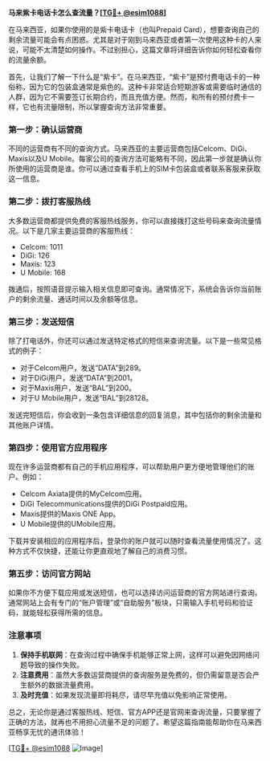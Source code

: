 **马来紫卡电话卡怎么查流量？[[TG💪+ @esim1088](https://t.me/s/esim1088)]**

在马来西亚，如果你使用的是紫卡电话卡（也叫Prepaid Card），想要查询自己的剩余流量可能会有点困惑。尤其是对于刚到马来西亚或者第一次使用这种卡的人来说，可能不太清楚如何操作。不过别担心，这篇文章将详细告诉你如何轻松查看你的流量余额。

首先，让我们了解一下什么是“紫卡”。在马来西亚，“紫卡”是预付费电话卡的一种俗称，因为它的包装盒通常是紫色的。这种卡非常适合短期游客或需要临时通信的人群，因为它不需要签订长期合约，而且充值方便。然而，和所有的预付费卡一样，它也有流量限制，所以掌握查询方法非常重要。

### **第一步：确认运营商**
不同的运营商有不同的查询方式。马来西亚的主要运营商包括Celcom、DiGi、Maxis以及U Mobile。每家公司的查询方法可能略有不同，因此第一步就是确认你所使用的运营商是谁。你可以通过查看手机上的SIM卡包装盒或者联系客服来获取这一信息。

### **第二步：拨打客服热线**
大多数运营商都提供免费的客服热线服务，你可以直接拨打这些号码来查询流量情况。以下是几家主要运营商的客服热线：

- Celcom: 1011
- DiGi: 126
- Maxis: 123
- U Mobile: 168

拨通后，按照语音提示输入相关信息即可查询。通常情况下，系统会告诉你当前账户的剩余流量、通话时间以及余额等信息。

### **第三步：发送短信**
除了打电话外，你还可以通过发送特定格式的短信来查询流量。以下是一些常见格式的例子：

- 对于Celcom用户，发送“DATA”到289。
- 对于DiGi用户，发送“DATA”到2001。
- 对于Maxis用户，发送“BAL”到200。
- 对于U Mobile用户，发送“BAL”到28128。

发送完短信后，你会收到一条包含详细信息的回复消息，其中包括你的剩余流量和其他账户详情。

### **第四步：使用官方应用程序**
现在许多运营商都有自己的手机应用程序，可以帮助用户更方便地管理他们的账户。例如：

- Celcom Axiata提供的MyCelcom应用。
- DiGi Telecommunications提供的DiGi Postpaid应用。
- Maxis提供的Maxis ONE App。
- U Mobile提供的UMobile应用。

下载并安装相应的应用程序后，登录你的账户就可以随时查看流量使用情况了。这种方式不仅快捷，还能让你更直观地了解自己的消费习惯。

### **第五步：访问官方网站**
如果你不方便下载应用或发送短信，也可以选择访问运营商的官方网站进行查询。通常网站上会有专门的“账户管理”或“自助服务”板块，只需输入手机号码和验证码，就能轻松获得所需的信息。

### **注意事项**
1. **保持手机联网**：在查询过程中确保手机能够正常上网，这样可以避免因网络问题导致的操作失败。
2. **注意费用**：虽然大多数运营商提供的查询服务是免费的，但仍需留意是否会产生额外的数据流量费用。
3. **及时充值**：如果发现流量即将耗尽，请尽早充值以免影响正常使用。

总之，无论你是通过客服热线、短信、官方APP还是官网来查询流量，只要掌握了正确的方法，就再也不用担心流量不足的问题了。希望这篇指南能帮助你在马来西亚畅享无忧的通讯体验！

[[TG💪+ @esim1088](https://t.me/s/esim1088) ![Image](https://i.postimg.cc/4NQfJmqS/Snipaste-2025-05-13-00-14-12.png)]